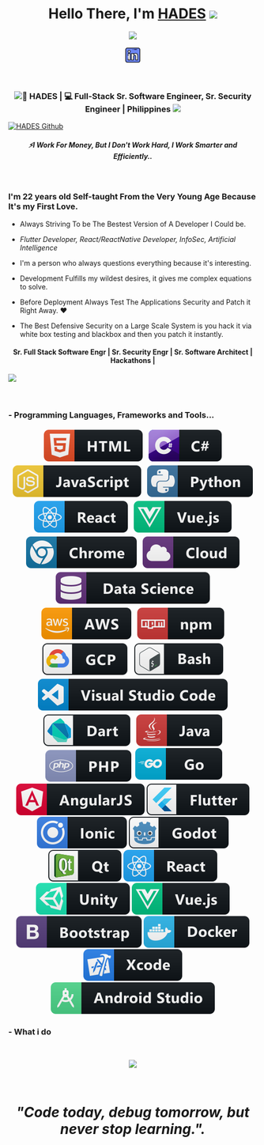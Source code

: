<div align="center">
   <h1>Hello There, I'm <a href="https://h4d3zs.github.io/Website_Personal_Portfolio/">HADES</a> <img src="https://media.giphy.com/media/hvRJCLFzcasrR4ia7z/giphy.gif" width="25px"> </h1>
   
   
   <img src="https://pronoun.cyou/x/y?subject=He&object=Him&height=20"> 
</div>

<p align='center'>
   <a href="https://www.linkedin.com/in/arjayferrer02/">
  
   <img height="30" src="https://raw.githubusercontent.com/8bithemant/8bithemant/master/linkedin.png?raw=true">
   
</a>&nbsp;&nbsp;
 </p>


<div align="center">
<h3 align="center"><img src="https://media.giphy.com/media/WUlplcMpOCEmTGBtBW/giphy.gif" width="30">🙎 HADES | 💻 Full-Stack Sr. Software Engineer, Sr. Security Engineer |  Philippines  <img src="https://media.giphy.com/media/WUlplcMpOCEmTGBtBW/giphy.gif" width="30"></h3>
</div>


<p align="center">
  
   <a align="center" href="https://badges.pufler.dev/visits/H4D3ZS/H4D3ZS/"> <img alt="HADES Github" src="https://badges.pufler.dev/visits/H4D3ZS/H4D3ZS/"> </a>
 </p>
 
 <h5 align="center">
   <i>⚡️I Work For Money, But I Don't Work Hard, I Work Smarter and Efficiently..</i>
  </h5>
 
 
<br />
<p align="center">
  <h3> I'm 22 years old Self-taught From the Very Young Age Because It's my First Love.</h3>
</p>

 - Always Striving To be The Bestest Version of A Developer I Could be.
 
 - <i>Flutter Developer, React/ReactNative Developer, InfoSec, Artificial Intelligence</i>
   
 -  I'm a person who always questions everything because it's interesting.

 -  Development Fulfills my wildest desires, it gives me complex equations to solve.

 -  Before Deployment Always Test The Applications Security and Patch it Right Away. :heart:
 
 -  The Best Defensive Security on a Large Scale System is you hack it via white box testing and blackbox and then you patch it instantly.
 

 <p align="center" &ensp>
  <h4 align="center">  Sr. Full Stack Software Engr | Sr. Security Engr | Sr. Software Architect | Hackathons |</h4>
   </p>




<!--  -->

<!-- <p align="center" >
<a href="https://github.com/anuraghazra/github-readme-stats"> 
    <img  src="https://github-readme-stats.vercel.app/api?username=H4D3ZS&&show_icons=true&theme=radical"/>
   
  </a> -->

<a>
<img  src="https://gh-stats-card.cyclic.app/api/H4D3ZS"/>
   </a>
   
</p>

<br />

### - Programming Languages, Frameworks and Tools...

<p align="center">
  <!-- For more icons please follow  https://github.com/MikeCodesDotNET/ColoredBadges -->
  <img src="https://raw.githubusercontent.com/8bithemant/8bithemant/master/svg/dev/languages/html.svg" alt="html" style="vertical-align:top; margin:4px">    
  <img src="https://raw.githubusercontent.com/8bithemant/8bithemant/master/svg/dev/languages/csharp.svg" alt="csharp" style="vertical-align:top; margin:4px">
  <img src="https://raw.githubusercontent.com/8bithemant/8bithemant/master/svg/dev/languages/js.svg" alt="js" style="vertical-align:top; margin:4px">
  <img src="https://raw.githubusercontent.com/8bithemant/8bithemant/master/svg/dev/languages/python.svg" alt="python" style="vertical-align:top; margin:4px">
  <img src="https://raw.githubusercontent.com/8bithemant/8bithemant/master/svg/dev/frameworks/react.svg" alt="react" style="vertical-align:top; margin:4px">
  <img src="https://raw.githubusercontent.com/8bithemant/8bithemant/master/svg/dev/frameworks/vue.svg" alt="vue" style="vertical-align:top; margin:4px">
  <img src="https://raw.githubusercontent.com/8bithemant/8bithemant/master/svg/dev/misc/chrome.svg" alt="chrome" style="vertical-align:top; margin:4px">
  <img src="https://raw.githubusercontent.com/8bithemant/8bithemant/master/svg/dev/misc/cloud.svg" alt="cloud" style="vertical-align:top; margin:4px">
  <img src="https://raw.githubusercontent.com/8bithemant/8bithemant/master/svg/dev/misc/datascience.svg" alt="datascience" style="vertical-align:top; margin:4px">
  <img src="https://raw.githubusercontent.com/8bithemant/8bithemant/master/svg/dev/services/aws.svg" alt="aws" style="vertical-align:top; margin:4px">
  <img src="https://raw.githubusercontent.com/8bithemant/8bithemant/master/svg/dev/services/npm.svg" alt="npm" style="vertical-align:top; margin:4px">
  <img src="https://raw.githubusercontent.com/8bithemant/8bithemant/master/svg/dev/services/gcp.svg" alt="gcp" style="vertical-align:top; margin:4px">
  <img src="https://raw.githubusercontent.com/8bithemant/8bithemant/master/svg/dev/tools/bash.svg" alt="bash" style="vertical-align:top; margin:4px">
  <img src="https://raw.githubusercontent.com/8bithemant/8bithemant/master/svg/dev/tools/visualstudio_code.svg" alt="vscode" style="vertical-align:top; margin:4px">
 <img src="https://raw.githubusercontent.com/H4D3ZS/H4D3ZS/main/svg/dev/languages/dart_colour.svg" alt="dart" style="vertical-align:top; margin:4px">
 <img src="https://raw.githubusercontent.com/H4D3ZS/H4D3ZS/main/svg/dev/languages/java.svg" alt="java" 
  style="vertical-align:top; margin:4px">
 <img src="https://raw.githubusercontent.com/H4D3ZS/H4D3ZS/main/svg/dev/languages/php.svg" alt="php" 
  style="vertical-align:top; margin:4px">
<img src="https://raw.githubusercontent.com/H4D3ZS/H4D3ZS/main/svg/dev/languages/go.svg" alt="golang">
<img src="https://raw.githubusercontent.com/H4D3ZS/H4D3ZS/main/svg/dev/frameworks/angular.svg" alt="angular">
<img src="https://raw.githubusercontent.com/H4D3ZS/H4D3ZS/main/svg/dev/frameworks/flutter.svg" alt="flutter">
<img src="https://raw.githubusercontent.com/H4D3ZS/H4D3ZS/main/svg/dev/frameworks/ionic.svg" alt="ionic">
<img src="https://raw.githubusercontent.com/H4D3ZS/H4D3ZS/main/svg/dev/frameworks/godot.svg" alt="godot">
<img src="https://raw.githubusercontent.com/H4D3ZS/H4D3ZS/main/svg/dev/frameworks/qt.svg" alt="qt">
<img src="https://raw.githubusercontent.com/H4D3ZS/H4D3ZS/main/svg/dev/frameworks/react.svg" alt="react">
<img src="https://raw.githubusercontent.com/H4D3ZS/H4D3ZS/main/svg/dev/frameworks/unity.svg" alt="unity">
<img src="https://raw.githubusercontent.com/H4D3ZS/H4D3ZS/main/svg/dev/frameworks/vue.svg" alt="vuejs">
<img src="https://raw.githubusercontent.com/H4D3ZS/H4D3ZS/main/svg/dev/frameworks/bootstrap.svg" alt="boostrap">
<img src="https://raw.githubusercontent.com/H4D3ZS/H4D3ZS/main/svg/dev/tools/docker.svg" alt="docker">
<img src="https://raw.githubusercontent.com/H4D3ZS/H4D3ZS/main/svg/dev/tools/xcode.svg" alt="xcode">
<img src="https://raw.githubusercontent.com/H4D3ZS/H4D3ZS/main/svg/dev/tools/android_studio.svg" alt="android studio">
  


</p>



 ### - What i do

<br />

<p align="center">
   <img src="https://media.giphy.com/media/f9XgHHnPnDjOF1hWpl/giphy.gif" />
   </p>


   
   
<br />

<h1 align='center'><i>"Code today, debug tomorrow, but never stop learning.".</i></h1>

